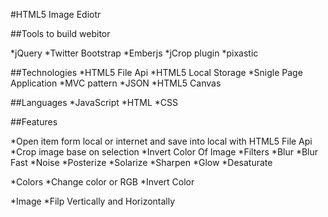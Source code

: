 #HTML5 Image Ediotr

##Tools to build webitor

*jQuery
*Twitter Bootstrap
*Emberjs
*jCrop plugin
*pixastic


##Technologies
*HTML5 File Api
*HTML5 Local Storage
*Snigle Page Application
*MVC pattern
*JSON
*HTML5 Canvas

##Languages
*JavaScript
*HTML
*CSS

##Features

*Open item form local or internet and save into local with HTML5 File Api
*Crop image base on selection
*Invert Color Of Image
*Filters
 *Blur
 *Blur Fast
 *Noise
 *Posterize
 *Solarize
 *Sharpen
 *Glow
 *Desaturate

*Colors
 *Change color or RGB
 *Invert Color

*Image 
 *Filp Vertically and Horizontally
